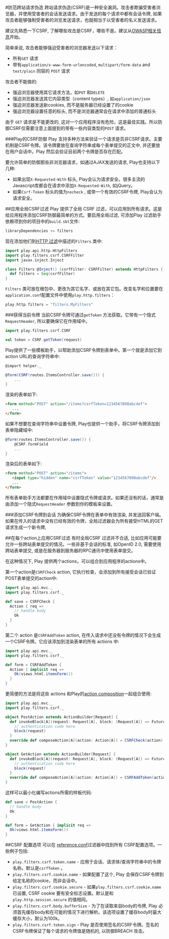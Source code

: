 #防范跨站请求伪造
跨站请求伪造(CSRF)是一种安全漏洞。攻击者欺骗受害者浏览器，并使用受害者的会话发送请求。由于发送的每个请求中都有会话令牌, 如果攻击者能够强制受害者的浏览发送请求，也就相当于以受害者的名义发送请求。

建议先熟悉一下CSRF, 了解哪些攻击是CSRF，哪些不是。建议从[OWASP相关信息](https://www.owasp.org/index.php/Cross-Site_Request_Forgery_%28CSRF%29)开始。

简单来说, 攻击者能够强迫受害者的浏览器发送以下请求：

* 所有`GET` 请求
* 带有`application/x-www-form-urlencoded`, `multipart/form-data` and `text/plain` 同容的 `POST` 请求 

攻击者不能做的:

* 强迫浏览器使用其它请求方法，如`PUT` 和`DELETE`
* 强迫浏览器发送其它内容类型（content types）, 如`application/json`
* 强迫浏览器发送新cookies, 而不是服务器已经设置了的cookie
* 强迫浏览器设置任意的标头, 而不是浏览器通常会在请求中添加的普通标头

由于 `GET` 请求是不能更改的, 这对一个应用程序没有危险，这是最佳实践。所以防御CSRF仅需要注意上面提到的带有一些内容类型的`POST` 请求。

###Play的CSRF防御
Play 支持多种方法来验证一个请求是否非CSRF请求。主要机制是CSRF令牌。该令牌要放在查询字符串或每个表单提交的正文中, 并还要放在用户会话中。Play 然后会验证目前两个令牌是否存在匹配。

要允许简单的防御那些非浏览器请求，如通过AJAX发送的请求, Play也支持以下几种:

* 如果出现`X-Requested-With` 标头, Play会认为请求安全。很多主流的Javascript库都会在请求中添加`X-Requested-With`, 如jQuery。
* 如果`Csrf-Token` 标头的值为`nocheck` , 或带一个有效的CSRF令牌, Play会认为请求安全。


##应用全局CSRF过滤
Play 提供了全局 CSRF 过滤，可以应用到所有请求。这是给应用程序添加CSRF防御最简单的方式。要启用全局过滤, 可添加Play 过滤助手依赖项到你的项目中的`build.sbt`文件:

```scala
libraryDependencies += filters
```

现在添加他们到[HTTP 过滤](https://www.playframework.com/documentation/2.4.x/ScalaHttpFilters)中描述的`Filters` 类中:

```scala
import play.api.http.HttpFilters
import play.filters.csrf.CSRFFilter
import javax.inject.Inject

class Filters @Inject() (csrfFilter: CSRFFilter) extends HttpFilters {
  def filters = Seq(csrfFilter)
}
```

`Filters` 类可放在根包中、更改为其它名字、或放在其它包。改变名字和位置要在`application.conf`配置文件中使用`play.http.filters`： 

```scala
play.http.filters = "filters.MyFilters"
```

###获得当前令牌
当前CSRF令牌可通过`getToken` 方法获取。它带有一个隐式`RequestHeader`, 所以要确保它在作用域中。

```scala
import play.filters.csrf.CSRF

val token = CSRF.getToken(request)
```

Play提供了一些模板助手，以帮助添加CSRF令牌到表单中。第一个就是添加它到action URL的查询字符串中:

```scala
@import helper._

@form(CSRF(routes.ItemsController.save())) {
    ...
}
```

渲染的表单如下:

```html
<form method="POST" action="/items?csrfToken=1234567890abcdef">
   ...
</form>
```

如果不想要在查询字符串中设置令牌, Play也提供一个助手，将CSRF令牌添加到表单隐藏域中:

```scala
@form(routes.ItemsController.save()) {
    @CSRF.formField
    ...
}
```

渲染后的表单如下:

```html
<form method="POST" action="/items">
   <input type="hidden" name="csrfToken" value="1234567890abcdef"/>
   ...
</form>
```

所有表单助手方法都要在作用域中设置隐式令牌或请求。如果还没有的话，通常是由添加一个隐式`RequestHeader` 参数到你的模板来设置。

###添加CSRF令牌到会话
为确保CSRF令牌在表单中有效渲染, 并发送回客户端。如果在传入的请求中没有已经有效的令牌，全局过滤器会为所有接受HTML的GET请求生成一个新令牌, 


##在每个action上应用CSRF过滤
有时全局CSRF 过滤并不合适, 比如应用可能要允许一些跨站表单提交的情况。一些非基于会话的标准, 如OpenID 2.0, 需要使用跨站表单提交, 或是在服务器到服务器的RPC通讯中使用表单提交。

在这种情况下, Play 提供两个actions，可以组合到应用程序的actions中。

第一个action是`CSRFCheck` action, 它执行检查，会添加到所有接受会话已验证POST表单提交的action中:

```scala
import play.api.mvc._
import play.filters.csrf._

def save = CSRFCheck {
  Action { req =>
    // handle body
    Ok
  }
}
```

第二个 action 是`CSRFAddToken` action, 在传入请求中还没有令牌的情况下会生成一个CSRF令牌。它应该添加到渲染表单的所有 actions 中:

```scala
import play.api.mvc._
import play.filters.csrf._

def form = CSRFAddToken {
  Action { implicit req =>
    Ok(views.html.itemsForm())
  }
}
```

更简便的方法是将这些 actions 和Play的[action composition](https://www.playframework.com/documentation/2.4.x/ScalaActionsComposition)一起组合使用:

```scala
import play.api.mvc._
import play.filters.csrf._

object PostAction extends ActionBuilder[Request] {
  def invokeBlock[A](request: Request[A], block: (Request[A]) => Future[Result]) = {
    // authentication code here
    block(request)
  }
  override def composeAction[A](action: Action[A]) = CSRFCheck(action)
}

object GetAction extends ActionBuilder[Request] {
  def invokeBlock[A](request: Request[A], block: (Request[A]) => Future[Result]) = {
    // authentication code here
    block(request)
  }
  override def composeAction[A](action: Action[A]) = CSRFAddToken(action)
}
```

这样可以最小化编写actions所需的样板代码:

```scala
def save = PostAction {
  // handle body
  Ok
}

def form = GetAction { implicit req =>
  Ok(views.html.itemsForm())
}
```


##CSRF 配置选项
可以在 [reference.conf](https://www.playframework.com/documentation/2.4.x/resources/confs/filters-helpers/reference.conf)过滤器中找到所有 CSRF配置选项。一些例子包括:

* `play.filters.csrf.token.name` - 应用于会话、请求体/查询字符串中的令牌名称。默认是`csrfToken` 。
* `play.filters.csrf.cookie.name` - 如果配置了这个, Play 会保存CSRF令牌到给定名称的cookie，而非会话中。
* `play.filters.csrf.cookie.secure` - 如果`play.filters.csrf.cookie.name` 已设置, CSRF cookie 要有安全标志设置。默认是和`play.http.session.secure` 的值相同。
* `play.filters.csrf.body.bufferSize` - 为了在读取来自body的令牌, Play 必须首先缓存body和在可能的情况下进行解析。该选项设置了缓存body时最大缓存大小，默认为100k。
* `play.filters.csrf.token.sign` - Play 是否使用签名的CSRF令牌。签名的CSRF令牌保证了每个请求的令牌值是随机的, 以防御BREACH 攻击。